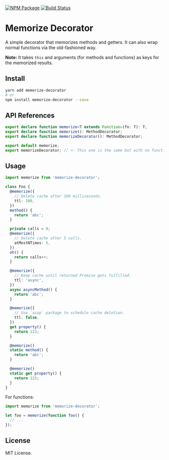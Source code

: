 [![NPM Package](https://badge.fury.io/js/memorize-decorator.svg)](https://www.npmjs.com/package/memorize-decorator)
[![Build Status](https://travis-ci.org/vilic/memorize-decorator.svg)](https://travis-ci.org/vilic/memorize-decorator)

# Memorize Decorator

A simple decorator that memorizes methods and getters. It can also wrap normal
functions via the old-fashioned way.

**Note:** It takes `this` and arguments (for methods and functions) as keys for
the memorized results.

## Install

```sh
yarn add memorize-decorator
# or
npm install memorize-decorator --save
```

## API References

```ts
export declare function memorize<T extends Function>(fn: T): T;
export declare function memorize(): MethodDecorator;
export declare function memorizeDecorator(): MethodDecorator;

export default memorize;
export memorizeDecorator; // <- This one is the same but with no function overload
```

## Usage

```ts
import memorize from 'memorize-decorator';

class Foo {
  @memorize({
    // Delete cache after 100 milliseconds.
    ttl: 100,
  })
  method() {
    return 'abc';
  }

  private calls = 0;
  @memorize({
    // Delete cache after 5 calls.
    atMostNTimes: 5,
  })
  oh() {
    return calls++;
  }

  @memorize({
    // Keep cache until returned Promise gets fulfilled.
    ttl: 'async',
  })
  async asyncMethod() {
    return 'abc';
  }

  @memorize({
    // Use `asap` package to schedule cache deletion.
    ttl: false,
  })
  get property() {
    return 123;
  }

  @memorize()
  static method() {
    return 'abc';
  }

  @memorize()
  static get property() {
    return 123;
  }
}
```

For functions:

```ts
import memorize from 'memorize-decorator';

let foo = memorize(function foo() {
  // ...
});
```

## License

MIT License.
